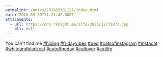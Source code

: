 ```yaml
---
permalink: /notes/201803301121/index.html
date: 2018-03-30T11:21:42.000Z
attachments:
  - url: https://cdn.rknight.me/site/2025/12771873.jpg
    alt: null
---
```


You can’t find me <a href="https://pixelfed.social/discover/tags/hiding?src=hash" title="#hiding" class="u-url hashtag" rel="external nofollow noopener">#hiding</a> <a href="https://pixelfed.social/discover/tags/fridayvibes?src=hash" title="#fridayvibes" class="u-url hashtag" rel="external nofollow noopener">#fridayvibes</a> <a href="https://pixelfed.social/discover/tags/bed?src=hash" title="#bed" class="u-url hashtag" rel="external nofollow noopener">#bed</a> <a href="https://pixelfed.social/discover/tags/catsofinstagram?src=hash" title="#catsofinstagram" class="u-url hashtag" rel="external nofollow noopener">#catsofinstagram</a> <a href="https://pixelfed.social/discover/tags/instacat?src=hash" title="#instacat" class="u-url hashtag" rel="external nofollow noopener">#instacat</a> <a href="https://pixelfed.social/discover/tags/whiteandblackcat?src=hash" title="#whiteandblackcat" class="u-url hashtag" rel="external nofollow noopener">#whiteandblackcat</a> <a href="https://pixelfed.social/discover/tags/catoftheday?src=hash" title="#catoftheday" class="u-url hashtag" rel="external nofollow noopener">#catoftheday</a> <a href="https://pixelfed.social/discover/tags/catlover?src=hash" title="#catlover" class="u-url hashtag" rel="external nofollow noopener">#catlover</a> <a href="https://pixelfed.social/discover/tags/catlife?src=hash" title="#catlife" class="u-url hashtag" rel="external nofollow noopener">#catlife</a>
